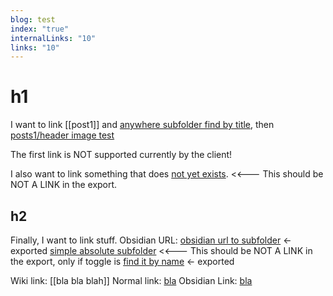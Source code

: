 ```yaml
---
blog: test
index: "true"
internalLinks: "10"
links: "10"
---
```

# h1
I want to link [[post1]] and [anywhere subfolder find by title](post1), then [posts1/header image test](posts1/header-imaget-test)

The first link is NOT supported currently by the client!

I also want to link something that does [not yet exists](posts1/does-not-exist-yet). <<--- This should be NOT A LINK in the export.
## h2
Finally, I want to link stuff.
Obsidian URL:
[obsidian url to subfolder](obsidian://open?vault=bulk-export-test&file=posts1%2Fsubfolder%2Fembedded%20asset%20tests) <- exported
[simple absolute subfolder](posts1/subfolder/sub-note1x) <<--- This should be NOT A LINK in the export, only if toggle is
[find it by name](header-image-test) <- exported


Wiki link: [[bla bla blah]]
Normal link: [bla](posts1/bla%20bla%20blah)
Obsidian Link: [bla](obsidian://open?vault=bulk-export-test&file=posts1%2Fbla%20bla%20blah)


